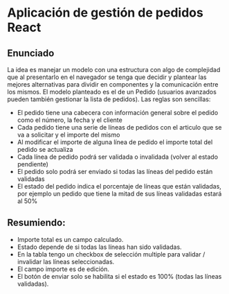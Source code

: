 # Aplicación de gestión de pedidos React
## Enunciado
La idea es manejar un modelo con una estructura con algo de complejidad que al presentarlo en el
navegador se tenga que decidir y plantear las mejores alternativas para dividir en componentes y la
comunicación entre los mismos.
El modelo planteado es el de un Pedido (usuarios avanzados pueden también gestionar la lista de
pedidos).
Las reglas son sencillas:
- El pedido tiene una cabecera con información general sobre el pedido como el número, la fecha y
el cliente
- Cada pedido tiene una serie de líneas de pedidos con el articulo que se va a solicitar y el importe
del mismo
- Al modificar el importe de alguna línea de pedido el importe total del pedido se actualiza
- Cada línea de pedido podrá ser validada o invalidada (volver al estado pendiente)
- El pedido solo podrá ser enviado si todas las líneas del pedido están validadas
- El estado del pedido indica el porcentaje de líneas que están validadas, por ejemplo un pedido que
tiene la mitad de sus líneas validadas estará al 50%
## Resumiendo:
- Importe total es un campo calculado.
- Estado depende de si todas las líneas han sido validadas.
- En la tabla tengo un checkbox de selección multiple para validar / invalidar las líneas
seleccionadas.
- El campo importe es de edición.
- El botón de enviar solo se habilita si el estado es 100% (todas las líneas validadas).











